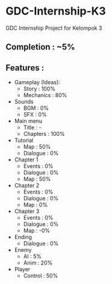# GDC-Internship-K3
GDC Internship Project for Kelompok 3 <Insert Title Here>

## Completion : ~5%
## Features : 
- Gameplay (Ideas):
  - Story     : 100%
  - Mechanics : 80%
- Sounds
  - BGM       : 0%
  - SFX       : 0%
- Main menu
  - Title : -
  - Chapters  : 100%
- Tutorial
  - Map       : 50%
  - Dialogue  : 0%
- Chapter 1
  - Events    : 0%
  - Dialogue  : 0%
  - Map       : 50%
- Chapter 2
  - Events    : 0%
  - Dialogue  : 0%
  - Map       : 0%
- Chapter 3
  - Events    : 0%
  - Dialogue  : 0%
  - Map       : -0%
- Ending
  - Dialogue  : 0%
- Enemy
  - AI        : 5%
  - Anim      : 20%
- Player
  -  Control : 50%
